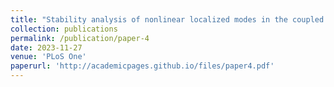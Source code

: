 ```yaml
---
title: "Stability analysis of nonlinear localized modes in the coupled Gross-Pitaevskii equations with PT-symmetric Scarf-II potential"
collection: publications
permalink: /publication/paper-4
date: 2023-11-27
venue: 'PLoS One'
paperurl: 'http://academicpages.github.io/files/paper4.pdf'
---
```

